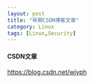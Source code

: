 ```yaml
---
layout: post
title: "早期CSDN博客文章"
category: Linux
tags: [Linux,Security]
---
```


#### CSDN文章
https://blog.csdn.net/wjyph